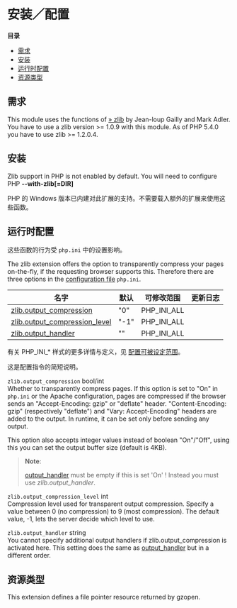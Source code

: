 安装／配置
==========

**目录**

-   [需求](/zlib/setup.html#需求)
-   [安装](/zlib/setup.html#安装)
-   [运行时配置](/zlib/setup.html#运行时配置)
-   [资源类型](/zlib/setup.html#资源类型)

需求
----

This module uses the functions of
<a href="http://www.zlib.net/" class="link external">» zlib</a> by
Jean-loup Gailly and Mark Adler. You have to use a zlib version \>=
1.0.9 with this module. As of PHP 5.4.0 you have to use zlib \>=
1.2.0.4.

安装
----

Zlib support in PHP is not enabled by default. You will need to
configure PHP **--with-zlib\[=DIR\]**

PHP 的 Windows
版本已内建对此扩展的支持。不需要载入额外的扩展来使用这些函数。

运行时配置
----------

这些函数的行为受 `php.ini` 中的设置影响。

The zlib extension offers the option to transparently compress your
pages on-the-fly, if the requesting browser supports this. Therefore
there are three options in the
<a href="/configuration/file.html" class="link">configuration file</a>
`php.ini`.

| 名字                                                                       | 默认 | 可修改范围    | 更新日志 |
|----------------------------------------------------------------------------|------|---------------|----------|
| <a href="/zlib/setup.html#" class="link">zlib.output_compression</a>       | "0"  | PHP\_INI\_ALL |          |
| <a href="/zlib/setup.html#" class="link">zlib.output_compression_level</a> | "-1" | PHP\_INI\_ALL |          |
| <a href="/zlib/setup.html#" class="link">zlib.output_handler</a>           | ""   | PHP\_INI\_ALL |          |

有关 PHP\_INI\_\* 样式的更多详情与定义，见
<a href="/configuration/changes/modes.html" class="xref">配置可被设定范围</a>。

这是配置指令的简短说明。

`zlib.output_compression` <span class="type">bool</span>/<span class="type">int</span>  
Whether to transparently compress pages. If this option is set to "On"
in `php.ini` or the Apache configuration, pages are compressed if the
browser sends an "Accept-Encoding: gzip" or "deflate" header.
"Content-Encoding: gzip" (respectively "deflate") and "Vary:
Accept-Encoding" headers are added to the output. In runtime, it can be
set only before sending any output.

This option also accepts integer values instead of boolean "On"/"Off",
using this you can set the output buffer size (default is 4KB).

> **Note**:
>
> <a href="/outcontrol/setup.html#" class="link">output_handler</a> must
> be empty if this is set 'On' ! Instead you must use
> *zlib.output\_handler*.

`zlib.output_compression_level` <span class="type">int</span>  
Compression level used for transparent output compression. Specify a
value between 0 (no compression) to 9 (most compression). The default
value, -1, lets the server decide which level to use.

`zlib.output_handler` <span class="type">string</span>  
You cannot specify additional output handlers if
zlib.output\_compression is activated here. This setting does the same
as <a href="/outcontrol/setup.html#" class="link">output_handler</a> but
in a different order.

资源类型
--------

This extension defines a file pointer resource returned by <span
class="function">gzopen</span>.
